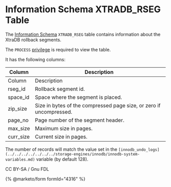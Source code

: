 # Information Schema XTRADB\_RSEG Table

The [Information Schema](../../) `XTRADB_RSEG` table contains information about the XtraDB rollback segments.

The `PROCESS` [privilege](../../../../../account-management-sql-statements/grant.md) is required to view the table.

It has the following columns:

| Column     | Description                                                         |
| ---------- | ------------------------------------------------------------------- |
| Column     | Description                                                         |
| rseg\_id   | Rollback segment id.                                                |
| space\_id  | Space where the segment is placed.                                  |
| zip\_size  | Size in bytes of the compressed page size, or zero if uncompressed. |
| page\_no   | Page number of the segment header.                                  |
| max\_size  | Maximum size in pages.                                              |
| curr\_size | Current size in pages.                                              |

The number of records will match the value set in the `[innodb_undo_logs](../../../../../../../storage-engines/innodb/innodb-system-variables.md)` variable (by default 128).

CC BY-SA / Gnu FDL

{% @marketo/form formId="4316" %}
